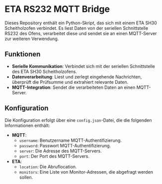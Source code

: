 # ETA RS232 MQTT Bridge

Dieses Repository enthält ein Python-Skript, das sich mit einem ETA SH30 Scheitholzofen verbindet. Es liest Daten von der seriellen Schnittstelle RS232 des Ofens, verarbeitet diese und sendet sie an einen MQTT-Server zur weiteren Verwendung. 

## Funktionen

- **Serielle Kommunikation**: Verbindet sich mit der seriellen Schnittstelle des ETA SH30 Scheitholzofens.
- **Datenverarbeitung**: Liest und zerlegt eingehende Nachrichten, überprüft die Prüfsumme und extrahiert relevante Daten.
- **MQTT-Integration**: Sendet die verarbeiteten Daten an einen MQTT-Server.

## Konfiguration

Die Konfiguration erfolgt über eine `config.json`-Datei, die die folgenden Informationen enthält:

- **MQTT**:
  - `username`: Benutzername MQTT-Authentifizierung.
  - `password`: Passwort MQTT-Authentifizierung.
  - `server`: Die Adresse des MQTT-Servers.
  - `port`: Der Port des MQTT-Servers.
- **ETA**:
  - `location`: Die Abruflocation.
  - `monitors`: Eine Liste von Monitor-Adressen, die abgefragt werden sollen.
